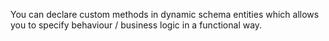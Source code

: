 You can declare custom methods in dynamic schema entities which allows you to specify behaviour / business logic in a functional way.
